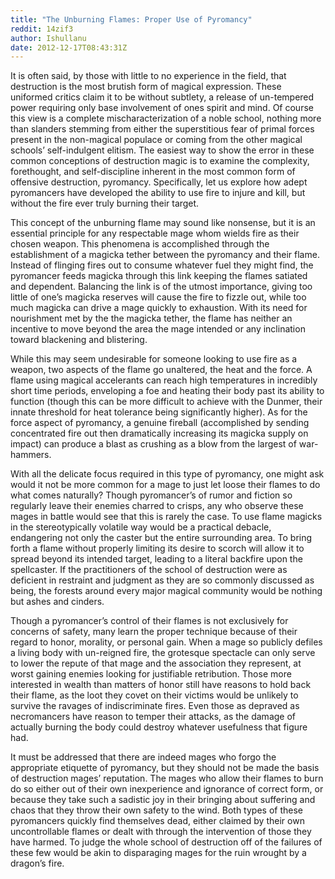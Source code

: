 ```yaml
---
title: "The Unburning Flames: Proper Use of Pyromancy"
reddit: 14zif3
author: Ishullanu
date: 2012-12-17T08:43:31Z
---
```


  It is often said, by those with little to no experience in the field, that destruction is the most brutish form of magical expression. These uniformed critics claim it to be without subtlety, a release of un-tempered power requiring only base involvement of ones spirit and mind. Of course this view is a complete mischaracterization of a noble school, nothing more than slanders stemming from either the superstitious fear of  primal forces present in the non-magical populace or coming  from the other magical schools’ self-indulgent elitism. The easiest way to show the error in these common conceptions of destruction magic is to examine the complexity, forethought, and  self-discipline inherent in the most common form of offensive destruction, pyromancy. Specifically, let us explore how adept pyromancers have developed the ability to use fire to injure and kill, but without the fire ever truly burning their target. 

This concept of the unburning flame may sound like nonsense, but it is an essential principle for any respectable mage whom wields fire as their chosen weapon. This phenomena is accomplished through the establishment of a magicka tether between the pyromancy and their flame. Instead of flinging fires out to consume whatever fuel they might find, the pyromancer feeds magicka through this link keeping the flames satiated and dependent. Balancing the link is of the utmost importance, giving too little of one’s magicka reserves will cause the fire to fizzle out, while too much magicka can drive a mage quickly to exhaustion. With its need for nourishment met by the the magicka tether, the flame has neither an incentive to move beyond the area the mage intended or any inclination toward blackening and blistering.
 
While this may seem undesirable for someone looking to use fire as a weapon, two aspects of the flame go unaltered, the heat and the force. A flame using magical accelerants can reach high temperatures in incredibly short time periods, enveloping a foe and heating their body past its ability to function (though this can be more difficult to achieve with the Dunmer, their innate threshold for heat tolerance being significantly higher). As for the force aspect of pyromancy, a genuine fireball (accomplished by sending concentrated fire out then dramatically increasing its magicka supply on impact) can produce a blast as crushing as a blow from the largest of war-hammers. 

With all the delicate focus required in this type of pyromancy, one might ask would it not be more common for a mage to just let loose their flames to do what comes naturally? Though pyromancer’s of rumor and fiction so regularly leave their enemies charred to crisps, any who observe these mages in battle would see that this is rarely the case. To use flame magicks in the stereotypically volatile way would be a practical debacle, endangering not only the caster but the entire surrounding area. To bring forth a flame without properly limiting its desire to scorch will allow it to spread beyond its intended target, leading to a literal backfire upon the spellcaster. If the practitioners of the school of destruction were as deficient in restraint and judgment as they are so commonly discussed as being, the forests around every major magical community would be nothing but ashes and cinders. 
 
Though a pyromancer’s control of their flames is not exclusively for concerns of safety, many learn the proper technique because of their regard to honor, morality, or personal gain. When a mage so publicly defiles a living body with un-reigned fire, the grotesque spectacle can only serve to lower the repute of that mage and the association they represent, at worst gaining enemies looking for justifiable retribution. Those more interested in wealth than matters of honor still have reasons to hold back their flame, as the loot they covet on their victims would be unlikely to survive the ravages of indiscriminate fires. Even those as depraved as necromancers have reason to temper their attacks, as the damage of actually burning the body could destroy whatever usefulness that figure had. 


  It must be addressed that there are indeed mages who forgo the appropriate etiquette of pyromancy, but they should not be made the basis of  destruction mages’ reputation. The mages who allow their flames to burn do so either out of their own inexperience and ignorance of correct form, or because they take such a sadistic joy in their bringing about suffering and chaos that they throw their own safety to the wind. Both types of these pyromancers quickly find themselves dead, either claimed by their own uncontrollable flames or dealt with through the intervention of those they have harmed. To judge the whole school of destruction off of the failures of these few would be akin to disparaging mages for the ruin wrought by a dragon’s fire. 
